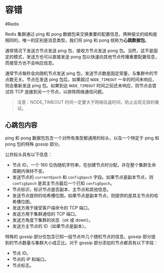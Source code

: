 # 容错
#Redis 

Redis 集群通过 ping 和 pong 数据包来交换重要的配置信息，两种报文的结构是相同的，唯一的区别是消息类型。我们将 ping 和 pong 统称为**心跳数据包**。

通常情况下发送方节点发送 ping 包，接收方节点发送 pong 包。当然，这不是固定的模式，发送方也可以直接发送 pong 包以快速向其他节点传播重要配置信息，而接受方也不会响应信息。

通常节点每秒会向随机节点发送 ping 包，发送节点数是固定常量，与集群中的节点数无关。节点在发送 ping 包后，如果超过 `NODE_TIMEOUT` 一半的时间未响应，则会重新发送 ping 包。如果到达 `NODE_TIMEOUT` 时间之前还未响应，则节点会尝试将 TCP 连接到另一个节点，以排除网络通信问题。

> 注意：NODE_TIMEOUT 时间一定要大于网络往返时间，防止出现无效的重试。

## 心跳包内容

ping 和 pong 数据包包含一个对所有类型都通用的标头，以及一个特定于 ping 和 pong 包的特殊 gossip 部分。

公共标头具有以下信息：

+ 节点 ID，一个 160 位伪随机字符串，在创建节点时分配，并在整个集群生命周期内保持不变。
+ 发送节点的 `currentEpoch` 和 `configEpoch` 字段。如果节点是副本节点，则 `configEpoch` 是其主节点最后一个已知 `configEpoch`。
+ 节点标识，标识节点是否副本、主节点和其他信息。
+ 发送节点提供的哈希槽位图。如果节点是副本节点，则提供的是其主节点的哈希槽位图。
+ 发送方用于接受客户端命令的 TCP 端口。
+ 发送方用于集群通信的 TCP 端口。
+ 发送方角度下集群的状态（ok 或 down）。
+ 发送方主节点的 ID（如果节点是副本）。

特殊的 gossip 部分仅包含已知一组节点中几个随机节点的信息。gossip 部分提到的节点数量与集群大小成正比。对于 gossip 部分添加的节点都具有以下字段：

+ 节点 ID。
+ 节点的 IP 和端口。
+ 节点标志。



